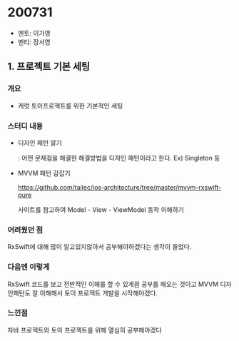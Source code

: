 # 200731

- 멘토: 이가영
- 멘티: 장서영

## 1. 프로젝트 기본 세팅

### 개요

- 캐럿 토이프로젝트를 위한 기본적인 세팅

### 스터디 내용

- 디자인 패턴 알기

  : 어떤 문제점을 해결한 해결방법을 디자인 패턴이라고 한다. Ex) Singleton 등

- MVVM 패턴 감잡기

  https://github.com/tailec/ios-architecture/tree/master/mvvm-rxswift-pure

  사이트를 참고하여 Model - View - ViewModel 동작 이해하기

### 어려웠던 점

RxSwift에 대해 많이 알고있지않아서 공부해야하겠다는 생각이 들었다.

### 다음엔 이렇게

RxSwift 코드를 보고 전반적인 이해를 할 수 있게끔 공부를 해오는 것이고 MVVM 디자인패턴도 잘 이해해서 토이 프로젝트 개발을 시작해야겠다.

### 느낀점

자바 프로젝트와 토이 프로젝트를 위해 열심히 공부해야겠다